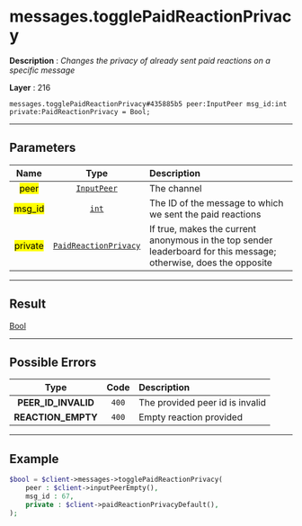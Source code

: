# messages.togglePaidReactionPrivacy

**Description** : *Changes the privacy of already sent paid reactions on a specific message*

**Layer** : 216

```tl
messages.togglePaidReactionPrivacy#435885b5 peer:InputPeer msg_id:int private:PaidReactionPrivacy = Bool;
```

---

## Parameters

| Name | Type | Description |
| :---: | :---: | :--- |
| <mark>peer</mark> | [`InputPeer`](type/InputPeer) | The channel |
| <mark>msg_id</mark> | [`int`](type/int) | The ID of the message to which we sent the paid reactions |
| <mark>private</mark> | [`PaidReactionPrivacy`](type/PaidReactionPrivacy) | If true, makes the current anonymous in the top sender leaderboard for this message; otherwise, does the opposite |

---

## Result

[Bool](type/Bool)

---

## Possible Errors

| Type | Code | Description |
| :---: | :---: | :--- |
| **PEER_ID_INVALID** | `400` | The provided peer id is invalid |
| **REACTION_EMPTY** | `400` | Empty reaction provided |

---

## Example

```php
$bool = $client->messages->togglePaidReactionPrivacy(
	peer : $client->inputPeerEmpty(),
	msg_id : 67,
	private : $client->paidReactionPrivacyDefault(),
);
```